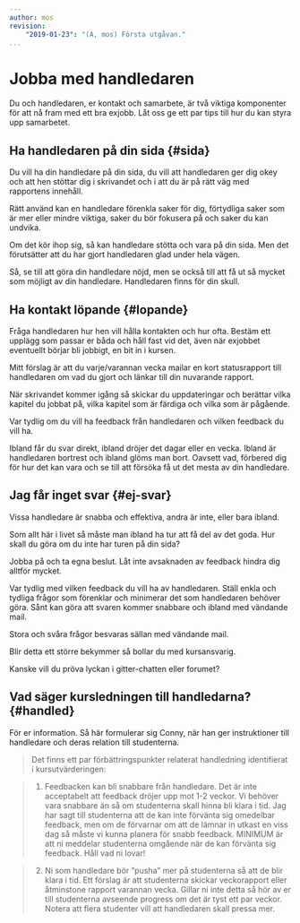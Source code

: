 ```yaml
---
author: mos
revision:
    "2019-01-23": "(A, mos) Första utgåvan."
...
```

Jobba med handledaren
=======================

Du och handledaren, er kontakt och samarbete, är två viktiga komponenter för att nå fram med ett bra exjobb. Låt oss ge ett par tips till hur du kan styra upp samarbetet.



Ha handledaren på din sida {#sida}
-----------------------

Du vill ha din handledare på din sida, du vill att handledaren ger dig okey och att hen stöttar dig i skrivandet och i att du är på rätt väg med rapportens innehåll.

Rätt använd kan en handledare förenkla saker för dig, förtydliga saker som är mer eller mindre viktiga, saker du bör fokusera på och saker du kan undvika.

Om det kör ihop sig, så kan handledare stötta och vara på din sida. Men det förutsätter att du har gjort handledaren glad under hela vägen.

Så, se till att göra din handledare nöjd, men se också till att få ut så mycket som möjligt av din handledare. Handledaren finns för din skull.



Ha kontakt löpande {#lopande}
-----------------------

Fråga handledaren hur hen vill hålla kontakten och hur ofta. Bestäm ett upplägg som passar er båda och håll fast vid det, även när exjobbet eventuellt börjar bli jobbigt, en bit in i kursen.

Mitt förslag är att du varje/varannan vecka mailar en kort statusrapport till handledaren om vad du gjort och länkar till din nuvarande rapport.

När skrivandet kommer igång så skickar du uppdateringar och berättar vilka kapitel du jobbat på, vilka kapitel som är färdiga och vilka som är pågående.

Var tydlig om du vill ha feedback från handledaren och vilken feedback du vill ha.

Ibland får du svar direkt, ibland dröjer det dagar eller en vecka. Ibland är handledaren bortrest och ibland glöms man bort. Oavsett vad, förbered dig för hur det kan vara och se till att försöka få ut det mesta av din handledare.



Jag får inget svar {#ej-svar}
-----------------------

Vissa handledare är snabba och effektiva, andra är inte, eller bara ibland.

Som allt här i livet så måste man ibland ha tur att få del av det goda. Hur skall du göra om du inte har turen på din sida?

Jobba på och ta egna beslut. Låt inte avsaknaden av feedback hindra dig alltför mycket.

Var tydlig med vilken feedback du vill ha av handledaren. Ställ enkla och tydliga frågor som förenklar och minimerar det som handledaren behöver göra. Sånt kan göra att svaren kommer snabbare och ibland med vändande mail.

Stora och svåra frågor besvaras sällan med vändande mail.

Blir detta ett större bekymmer så bollar du med kursansvarig.

Kanske vill du pröva lyckan i gitter-chatten eller forumet?



Vad säger kursledningen till handledarna? {#handled}
-----------------------

För er information. Så här formulerar sig Conny, när han ger instruktioner till handledare och deras relation till studenterna.

> Det finns ett par förbättringspunkter relaterat handledning identifierat i kursutvärderingen:

> 1) Feedbacken kan bli snabbare från handledare.
> Det är inte acceptabelt att feedback dröjer upp mot 1-2 veckor. Vi behöver vara snabbare än så om studenterna skall hinna bli klara i tid. Jag har sagt till studenterna att de kan inte förvänta sig omedelbar feedback, men om de förvarnar om att de lämnar in utkast en viss dag så måste vi kunna planera för snabb feedback. MINIMUM är att ni meddelar studenterna omgående när de kan förvänta sig feedback. Håll vad ni lovar!

> 2) Ni som handledare bör ”pusha” mer på studenterna så att de blir klara i tid. Ett förslag är att studenterna skickar veckorapport eller åtminstone rapport varannan vecka. Gillar ni inte detta så hör av er till studenterna avseende progress om det är tyst ett par veckor. Notera att flera studenter vill att handledaren skall pressa mer.
